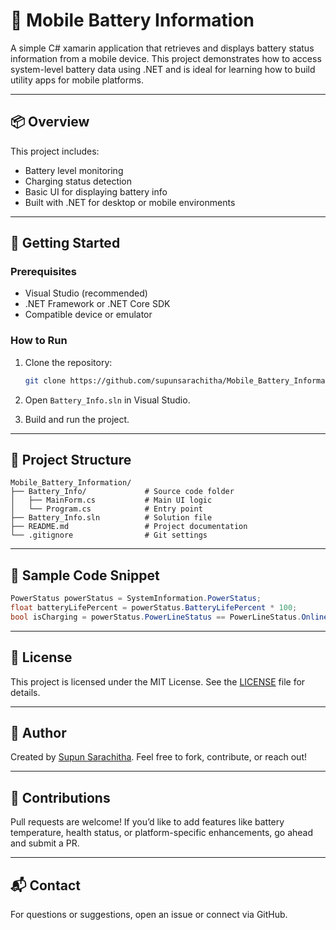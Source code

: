  
# 🔋 Mobile Battery Information

A simple C# xamarin application that retrieves and displays battery status information from a mobile device. This project demonstrates how to access system-level battery data using .NET and is ideal for learning how to build utility apps for mobile platforms.

---

## 📦 Overview

This project includes:

- Battery level monitoring
- Charging status detection
- Basic UI for displaying battery info
- Built with .NET for desktop or mobile environments

---

## 🚀 Getting Started

### Prerequisites

- Visual Studio (recommended)
- .NET Framework or .NET Core SDK
- Compatible device or emulator

### How to Run

1. Clone the repository:
   ```bash
   git clone https://github.com/supunsarachitha/Mobile_Battery_Information.git
   ```

2. Open `Battery_Info.sln` in Visual Studio.

3. Build and run the project.

---

## 📁 Project Structure

```
Mobile_Battery_Information/
├── Battery_Info/             # Source code folder
│   ├── MainForm.cs           # Main UI logic
│   └── Program.cs            # Entry point
├── Battery_Info.sln          # Solution file
├── README.md                 # Project documentation
└── .gitignore                # Git settings
```

---

## 🧪 Sample Code Snippet

```csharp
PowerStatus powerStatus = SystemInformation.PowerStatus;
float batteryLifePercent = powerStatus.BatteryLifePercent * 100;
bool isCharging = powerStatus.PowerLineStatus == PowerLineStatus.Online;
```

---

## 📄 License

This project is licensed under the MIT License. See the [LICENSE](LICENSE) file for details.

---

## 👤 Author

Created by [Supun Sarachitha](https://github.com/supunsarachitha). Feel free to fork, contribute, or reach out!

---

## 🙌 Contributions

Pull requests are welcome! If you’d like to add features like battery temperature, health status, or platform-specific enhancements, go ahead and submit a PR.

---

## 📬 Contact

For questions or suggestions, open an issue or connect via GitHub.
 
